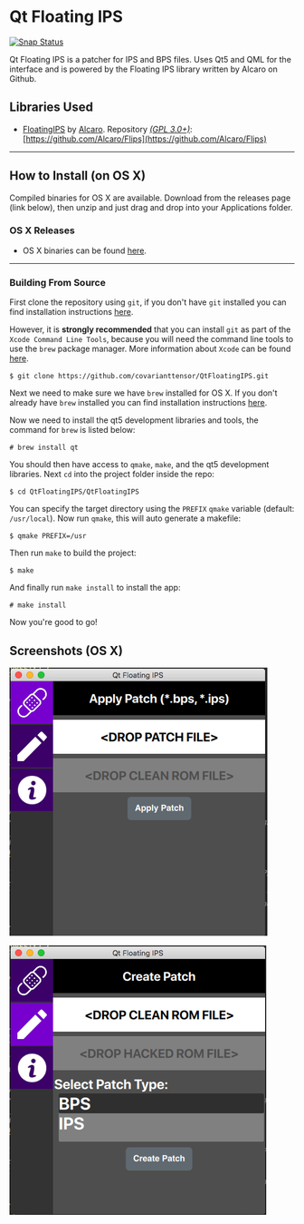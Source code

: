 Qt Floating IPS
================

[![Snap Status](https://build.snapcraft.io/badge/covarianttensor/QtFloatingIPS.svg)](https://build.snapcraft.io/user/covarianttensor/QtFloatingIPS)

Qt Floating IPS is a patcher for IPS and BPS files. Uses Qt5 and QML for the interface and is powered by the Floating IPS library written by Alcaro on Github.

## Libraries Used
+ [FloatingIPS](https://github.com/Alcaro/Flips) by [Alcaro](https://github.com/Alcaro). Repository [*(GPL 3.0+)*](https://raw.githubusercontent.com/Alcaro/Flips/master/COPYING.gpl3): [https://github.com/Alcaro/Flips](https://github.com/Alcaro/Flips)
---
## How to Install (on OS X)
Compiled binaries for OS X are available. Download from the releases page (link below), then unzip and just drag and drop into your Applications folder.

### OS X Releases
+ OS X binaries can be found [here](https://github.com/covarianttensor/QtFloatingIPS/releases).
---

### Building From Source
First clone the repository using `git`, if you don't have `git` installed
you can find installation instructions [here](https://git-scm.com).

However, it is **strongly recommended** that you can install `git` as part of the `Xcode Command Line Tools`,
because you will need the command line tools to use the `brew` package manager.
More information about `Xcode` can be found [here](https://developer.apple.com/xcode/).

```
$ git clone https://github.com/covarianttensor/QtFloatingIPS.git
```

Next we need to make sure we have `brew` installed for OS X. If you don't
already have `brew` installed you can find installation instructions [here](https://brew.sh/).

Now we need to install the qt5 development libraries and tools, the
command for `brew` is listed below:

```
# brew install qt
```

You should then have access to `qmake`, `make`, and the qt5 development
libraries. Next `cd` into the project folder inside the repo:

```
$ cd QtFloatingIPS/QtFloatingIPS
```

You can specify the target directory using the `PREFIX` `qmake` variable (default: `/usr/local`).
Now run `qmake`, this will auto generate a makefile:

```
$ qmake PREFIX=/usr
```

Then run `make` to build the project:

```
$ make
```

And finally run `make install` to install the app:

```
# make install
```

Now you're good to go!

## Screenshots (OS X)
![Alt text](/docs/sc1.png?raw=true "Running on OS X")

![Alt text](/docs/sc2.png?raw=true "Running on OS X")
